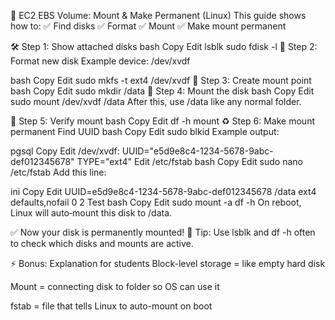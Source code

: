 🚀 EC2 EBS Volume: Mount & Make Permanent (Linux)
This guide shows how to:
✅ Find disks
✅ Format
✅ Mount
✅ Make mount permanent

🛠 Step 1: Show attached disks
bash
Copy
Edit
lsblk
sudo fdisk -l
🧱 Step 2: Format new disk
Example device: /dev/xvdf

bash
Copy
Edit
sudo mkfs -t ext4 /dev/xvdf
📂 Step 3: Create mount point
bash
Copy
Edit
sudo mkdir /data
🔗 Step 4: Mount the disk
bash
Copy
Edit
sudo mount /dev/xvdf /data
After this, use /data like any normal folder.

📜 Step 5: Verify mount
bash
Copy
Edit
df -h
mount
♻️ Step 6: Make mount permanent
Find UUID
bash
Copy
Edit
sudo blkid
Example output:

pgsql
Copy
Edit
/dev/xvdf: UUID="e5d9e8c4-1234-5678-9abc-def012345678" TYPE="ext4"
Edit /etc/fstab
bash
Copy
Edit
sudo nano /etc/fstab
Add this line:

ini
Copy
Edit
UUID=e5d9e8c4-1234-5678-9abc-def012345678   /data   ext4    defaults,nofail   0   2
Test
bash
Copy
Edit
sudo mount -a
df -h
On reboot, Linux will auto‑mount this disk to /data.

✅ Now your disk is permanently mounted!
📌 Tip:
Use lsblk and df -h often to check which disks and mounts are active.

⚡ Bonus: Explanation for students
Block-level storage = like empty hard disk

Mount = connecting disk to folder so OS can use it

fstab = file that tells Linux to auto-mount on boot

